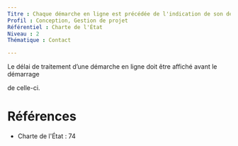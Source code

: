 ```yaml
---
Titre : Chaque démarche en ligne est précédée de l'indication de son délai maximal de traitement.
Profil : Conception, Gestion de projet
Référentiel : Charte de l'État
Niveau : 2
Thématique : Contact

---
```

Le délai de traitement d’une démarche en ligne doit être affiché avant le démarrage

de celle-ci.

# Références

*   Charte de l'État : 74